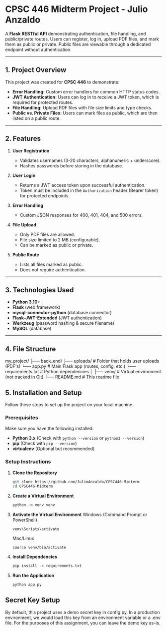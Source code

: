 # CPSC 446 Midterm Project - Julio Anzaldo

A **Flask RESTful API** demonstrating authentication, file handling, and public/private routes. Users can register, log in, upload PDF files, and mark them as public or private. Public files are viewable through a dedicated endpoint without authentication.

---

## 1. Project Overview

This project was created for **CPSC 446** to demonstrate:
- **Error Handling:** Custom error handlers for common HTTP status codes.  
- **JWT Authentication:** Users can log in to receive a JWT token, which is required for protected routes.  
- **File Handling:** Upload PDF files with file size limits and type checks.  
- **Public vs. Private Files:** Users can mark files as public, which are then listed on a public route.

---

## 2. Features

1. **User Registration**  
   - Validates usernames (3-20 characters, alphanumeric + underscore).  
   - Hashes passwords before storing in the database.

2. **User Login**  
   - Returns a JWT access token upon successful authentication.  
   - Token must be included in the `Authorization` header (Bearer token) for protected endpoints.

3. **Error Handling**  
   - Custom JSON responses for 400, 401, 404, and 500 errors.

4. **File Upload**  
   - Only PDF files are allowed.  
   - File size limited to 2 MB (configurable).  
   - Can be marked as public or private.

5. **Public Route**  
   - Lists all files marked as public.  
   - Does not require authentication.

---

## 3. Technologies Used

- **Python 3.10+**  
- **Flask** (web framework)  
- **mysql-connector-python** (database connector)  
- **Flask-JWT-Extended** (JWT authentication)  
- **Werkzeug** (password hashing & secure filename)  
- **MySQL** (database)

---

## 4. File Structure

my_project/ 
    ├── back_end/
        ├── uploads/ # Folder that holds user uploads (PDF's)
        └── app.py # Main Flask app (routes, config, etc.) 
    ├── requirements.txt # Python dependencies │ 
    ├── venv/ # Virtual environment (not tracked in Git) 
    └── README.md # This readme file

## 5. Installation and Setup

Follow these steps to set up the project on your local machine.

### Prerequisites
Make sure you have the following installed:
- **Python 3.x** (Check with `python --version` or `python3 --version`)
- **pip** (Check with `pip --version`)
- **virtualenv** (Optional but recommended)

### Setup Instructions

1. **Clone the Repository**
   ```sh
   git clone https://github.com/JulioAnzaldo/CPSC446-Midterm
   cd CPSC446-Midterm
   ```
2. **Create a Virtual Environment**
   ```sh
   python -m venv venv
   ```
3. **Activate the Virtual Environment**
   Windows (Command Prompt or PowerShell)
   ```
   venv\Scripts\activate
   ```
   
   Mac/Linux
   ```
   source venv/bin/activate
   ```

4. **Install Dependencies**
   ```sh
   pip install -r requirements.txt
   ```

5. **Run the Application**
   ```sh
   python app.py
   ```

## Secret Key Setup
By default, this project uses a demo secret key in config.py. In a production environment, we would load this key from an environment variable or a .env file. For the purposes of this assignment, you can leave the demo key as-is.
